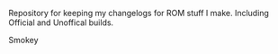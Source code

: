 Repository for keeping my changelogs for ROM stuff I make. Including Official and Unoffical builds.

Smokey
